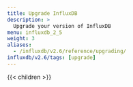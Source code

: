 ```yaml
---
title: Upgrade InfluxDB
description: >
  Upgrade your version of InfluxDB
menu: influxdb_2_5
weight: 3
aliases:
  - /influxdb/v2.6/reference/upgrading/
influxdb/v2.6/tags: [upgrade]
---
```


{{< children >}}

